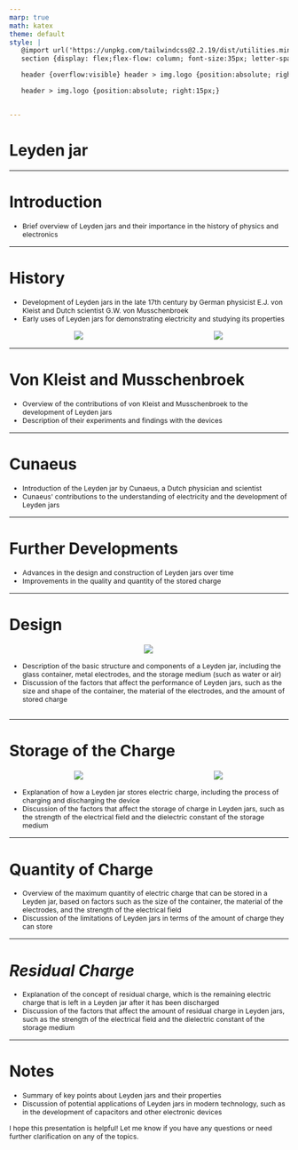 ```yaml
---
marp: true
math: katex
theme: default
style: |
   @import url('https://unpkg.com/tailwindcss@2.2.19/dist/utilities.min.css');
   section {display: flex;flex-flow: column; font-size:35px; letter-spacing:1.4px;}

   header {overflow:visible} header > img.logo {position:absolute; right:15px;}

   header > img.logo {position:absolute; right:15px;}


---
```

<!-- backgroundColor: white -->
<!-- _class: lead -->

 # Leyden jar

---
<style scoped>p,li {font-size:0.96em}</style>

 # Introduction

- Brief overview of Leyden jars and their importance in the history of physics and electronics

---
<style scoped>p,li {font-size:0.84em}</style>

 # History
- Development of Leyden jars in the late 17th century by German physicist E.J. von Kleist and Dutch scientist G.W. von Musschenbroek
- Early uses of Leyden jars for demonstrating electricity and studying its properties
<div style="display: flex; flex: 1 1 auto; flex-flow: row; min-height: 0"><div style="display: flex; flex: 1 1 auto; justify-content: center;min-height:0;min-width:0; margin-bottom:0.1em;;margin-right:0.15em">
<img style='object-fit: contain; max-height:100%; max-width:100%; background-color: rgba(0,0,0,0);' src='https://upload.wikimedia.org/wikipedia/commons/thumb/1/15/Andreas_Cunaeus_discovering_the_Leyden_jar.png/400px-Andreas_Cunaeus_discovering_the_Leyden_jar.png'/>
</div>
<div style="display: flex; flex: 1 1 auto; justify-content: center;min-height:0;min-width:0; margin-bottom:0.1em;;margin-right:0.15em">
<img style='object-fit: contain; max-height:100%; max-width:100%; background-color: rgba(0,0,0,0);' src='https://upload.wikimedia.org/wikipedia/commons/thumb/2/22/Leidse_flessen_Museum_Boerhave_december_2003_2.jpg/170px-Leidse_flessen_Museum_Boerhave_december_2003_2.jpg'/>
</div>
</div>


---
<style scoped>p,li {font-size:0.92em}</style>

 # Von Kleist and Musschenbroek

- Overview of the contributions of von Kleist and Musschenbroek to the development of Leyden jars
- Description of their experiments and findings with the devices

---
<style scoped>p,li {font-size:0.92em}</style>

 # Cunaeus
- Introduction of the Leyden jar by Cunaeus, a Dutch physician and scientist
- Cunaeus' contributions to the understanding of electricity and the development of Leyden jars


---
<style scoped>p,li {font-size:0.92em}</style>

 # Further Developments
- Advances in the design and construction of Leyden jars over time
- Improvements in the quality and quantity of the stored charge


---
<style scoped>p,li {font-size:0.88em}</style>

 # Design
<div style='flex:1 1 auto; min-height:0;' class="grid grid-cols-8 gap-4">
<div style='display:flex; flex-flow:column; min-height:0;' class="col-span-4">

<div style="display: flex; flex: 1 1 auto; flex-flow: row; min-height: 0"><div style="display: flex; flex: 1 1 auto; justify-content: center;min-height:0;min-width:0; margin-bottom:0.1em;;margin-right:0.15em">
<img style='object-fit: contain; max-height:100%; max-width:100%; background-color: rgba(0,0,0,0);' src='https://upload.wikimedia.org/wikipedia/commons/thumb/b/b7/Leyden_jar_showing_construction.png/150px-Leyden_jar_showing_construction.png'/>
</div>
</div>

</div>

<div style='display:flex; flex-flow:column; min-height:0;' class="col-span-4">

- Description of the basic structure and components of a Leyden jar, including the glass container, metal electrodes, and the storage medium (such as water or air)
- Discussion of the factors that affect the performance of Leyden jars, such as the size and shape of the container, the material of the electrodes, and the amount of stored charge
</div>

</div>


---
<style scoped>p,li {font-size:0.84em}</style>

 # Storage of the Charge
<div style="display: flex; flex: 1 1 auto; flex-flow: row; min-height: 0"><div style="display: flex; flex: 1 1 auto; justify-content: center;min-height:0;min-width:0; margin-bottom:0.1em;;margin-right:0.15em">
<img style='object-fit: contain; max-height:100%; max-width:100%; background-color: rgba(0,0,0,0);' src='https://upload.wikimedia.org/wikipedia/commons/thumb/e/e8/Dissectible_Leyden_jar.png/90px-Dissectible_Leyden_jar.png'/>
</div>
<div style="display: flex; flex: 1 1 auto; justify-content: center;min-height:0;min-width:0; margin-bottom:0.1em;;margin-right:0.15em">
<img style='object-fit: contain; max-height:100%; max-width:100%; background-color: rgba(0,0,0,0);' src='https://upload.wikimedia.org/wikipedia/commons/thumb/1/19/Leyden_unit_jar.png/170px-Leyden_unit_jar.png'/>
</div>
</div>

- Explanation of how a Leyden jar stores electric charge, including the process of charging and discharging the device
- Discussion of the factors that affect the storage of charge in Leyden jars, such as the strength of the electrical field and the dielectric constant of the storage medium

---
<style scoped>p,li {font-size:0.92em}</style>

 # Quantity of Charge

- Overview of the maximum quantity of electric charge that can be stored in a Leyden jar, based on factors such as the size of the container, the material of the electrodes, and the strength of the electrical field
- Discussion of the limitations of Leyden jars in terms of the amount of charge they can store

---
<style scoped>p,li {font-size:0.92em}</style>

 # _Residual Charge_
- Explanation of the concept of residual charge, which is the remaining electric charge that is left in a Leyden jar after it has been discharged
- Discussion of the factors that affect the amount of residual charge in Leyden jars, such as the strength of the electrical field and the dielectric constant of the storage medium


---
<style scoped>p,li {font-size:0.88em}</style>

 # Notes
- Summary of key points about Leyden jars and their properties
- Discussion of potential applications of Leyden jars in modern technology, such as in the development of capacitors and other electronic devices

I hope this presentation is helpful! Let me know if you have any questions or need further clarification on any of the topics.
